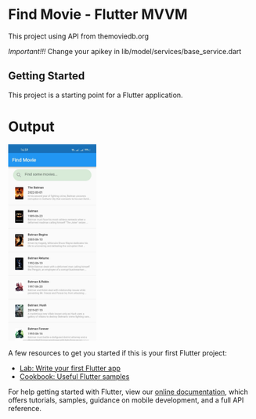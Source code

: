 # Find Movie - Flutter MVVM

This project using API from themoviedb.org

*Important!!!*
Change your apikey in lib/model/services/base_service.dart

## Getting Started

This project is a starting point for a Flutter application.
# Output

<img src="output.jpeg" height="400" alt="Demo"/> 

A few resources to get you started if this is your first Flutter project:

- [Lab: Write your first Flutter app](https://flutter.dev/docs/get-started/codelab)
- [Cookbook: Useful Flutter samples](https://flutter.dev/docs/cookbook)

For help getting started with Flutter, view our
[online documentation](https://flutter.dev/docs), which offers tutorials,
samples, guidance on mobile development, and a full API reference.
